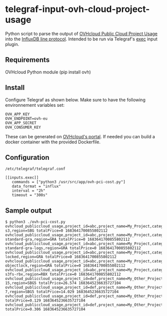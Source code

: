 # telegraf-input-ovh-cloud-project-usage
Python script to parse the output of [OVHcloud Public Cloud Project Usage](https://api.ovh.com/console/#/cloud/project/%7BserviceName%7D/usage/current~GET) into the [InfluxDB line protocol](https://docs.influxdata.com/influxdb/latest/reference/syntax/line-protocol/). Intended to be run via Telegraf's [exec](https://github.com/influxdata/telegraf/tree/master/plugins/inputs/exec) input plugin.

## Requirements
OVHcloud Python module (pip install ovh)

## Install
Configure Telegraf as shown below. Make sure to have the following environnement variables set:
```
OVH_APP_KEY
OVH_ENDPOINT=ovh-eu
OVH_APP_SECRET
OVH_CONSUMER_KEY
```
These can be generated on [OVHcloud's portal](https://help.ovhcloud.com/csm/en-gb-api-getting-started-ovhcloud-api?id=kb_article_view&sysparm_article=KB0042784#advanced-usage-pair-ovhcloud-apis-with-an-application).
If needed you can build a docker container with the provided Dockerfile.

## Configuration

`/etc/telegraf/telegraf.conf`
```
[[inputs.exec]]
   commands = ["python3 /usr/src/app/ovh-pci-cost.py"]
   data_format = "influx"
   interval = "2h"
   timeout = "300s"

```

## Sample output
```
$ python3 ./ovh-pci-cost.py 
ovhcloud_publiccloud_usage,project_id=abc,project_name=My_Project,category=hourlyUsage,subcategory=storage,bucketName=highperf-s3,region=SBG totalPrice=0 1683641700855802112
ovhcloud_publiccloud_usage,project_id=abc,project_name=My_Project,category=hourlyUsage,subcategory=storage,bucketName=s3-standard-gra,region=GRA totalPrice=0 1683641700855802112
ovhcloud_publiccloud_usage,project_id=abc,project_name=My_Project,category=hourlyUsage,subcategory=storage,bucketName=s3-standard-gra-logs,region=GRA totalPrice=0 1683641700855802112
ovhcloud_publiccloud_usage,project_id=abc,project_name=My_Project,category=hourlyUsage,subcategory=storage,bucketName=s3-locked,region=GRA totalPrice=0 1683641700855802112
ovhcloud_publiccloud_usage,project_id=abc,project_name=My_Project,category=hourlyUsage,subcategory=storage,bucketName=s3-objectlock,region=GRA totalPrice=0 1683641700855802112
ovhcloud_publiccloud_usage,project_id=abc,project_name=My_Project,category=hourlyUsage,subcategory=storage,bucketName=s3-s3fs-rbx,region=RBX totalPrice=0 1683641700855802112
ovhcloud_publiccloud_usage,project_id=def,project_name=My_Other_Project,category=hourlyUsage,subcategory=instance,reference=b2-15,region=SBG5 totalPrice=26.574 1683645236635727104
ovhcloud_publiccloud_usage,project_id=def,project_name=My_Other_Project,category=hourlyUsage,subcategory=instance,reference=b2-7,region=SBG5 totalPrice=14.029 1683645236635727104
ovhcloud_publiccloud_usage,project_id=def,project_name=My_Other_Project,category=hourlyUsage,subcategory=snapshot,region=BHS3 totalPrice=0.129 1683645236635727104
ovhcloud_publiccloud_usage,project_id=def,project_name=My_Other_Project,category=hourlyUsage,subcategory=snapshot,region=GRA5 totalPrice=0.306 1683645236635727104


```
